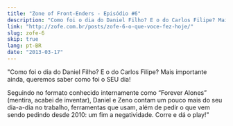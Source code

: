 ```yaml
---
title: "Zone of Front-Enders - Episódio #6"
description: "Como foi o dia do Daniel Filho? E o do Carlos Filipe? Mais importante ainda, queremos saber como foi o SEU dia! Seguindo no formato conhecido internamente como “Forever Alones” (mentira, acabei de inventar), Daniel e Zeno contam um pouco mais do seu dia-a-dia no trabalho, ferramentas que usam, além de pedir o que vem sendo pedindo desde 2010: um fim a negatividade. Corre e dá o play!"
link: "http://zofe.com.br/posts/zofe-6-o-que-voce-fez-hoje/"
slug: zofe-6
skip: true
lang: pt-BR
date: "2013-03-17"
---
```


"Como foi o dia do Daniel Filho? E o do Carlos Filipe? Mais importante ainda, queremos saber como foi o SEU dia!

Seguindo no formato conhecido internamente como “Forever Alones” (mentira, acabei de inventar), Daniel e Zeno contam um pouco mais do seu dia-a-dia no trabalho, ferramentas que usam, além de pedir o que vem sendo pedindo desde 2010: um fim a negatividade. Corre e dá o play!"
